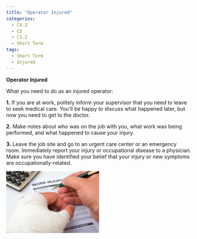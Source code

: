 ```yaml
---
title: "Operator Injured"
categories:
  - CX.2
  - C3
  - C3.2
  - Short Term
tags:
  - Short Term
  - Injured
---
```


**Operator Injured**

What you need to do as an injured operator:

**1.** If you are at work, politely inform your supervisor that you need to leave to seek medical care. You’ll be happy to discuss what happened later, but now you need to get to the doctor.

**2.** Make notes about who was on the job with you, what work was being performed, and what happened to cause your injury.

**3.** Leave the job site and go to an urgent care center or an emergency room. Immediately report your injury or occupational disease to a physician.  Make sure you have identified your belief that your injury or new symptoms are occupationally-related.

<img src="https://raw.githubusercontent.com/ADOxx-org/DISRUPT-Knowledge-Base/master/assets/images/depositphotos_26228331-stock-photo-filling-up-a-work-injury.jpg" width="50%" height="50%">


